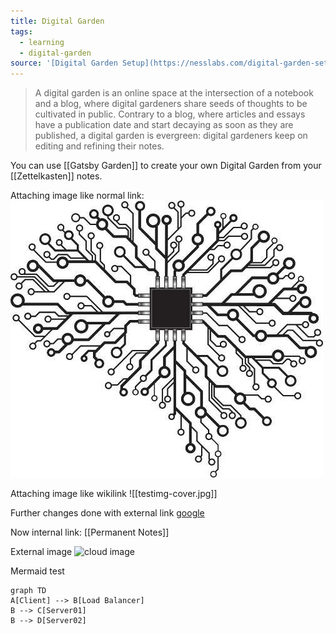 ```yaml
---
title: Digital Garden
tags:
  - learning
  - digital-garden
source: '[Digital Garden Setup](https://nesslabs.com/digital-garden-set-up)'
---
```


> A digital garden is an online space at the intersection of a notebook and a blog, where digital gardeners share seeds of thoughts to be cultivated in public. Contrary to a blog, where articles and essays have a publication date and start decaying as soon as they are published, a digital garden is evergreen: digital gardeners keep on editing and refining their notes.

You can use [[Gatsby Garden]] to create your own Digital Garden from your [[Zettelkasten]] notes.

Attaching image like normal  link: 
![image1](../../attachments/mental_programming.jpg)

Attaching image like wikilink
![[testimg-cover.jpg]]

Further changes done with external link
[google](https://www.google.com)

Now internal link:
[[Permanent Notes]]

External image
![cloud image](https://images.unsplash.com/photo-1563377176922-062e6ae09ceb)

Mermaid test
```mermaid
graph TD
A[Client] --> B[Load Balancer]
B --> C[Server01]
B --> D[Server02]
```